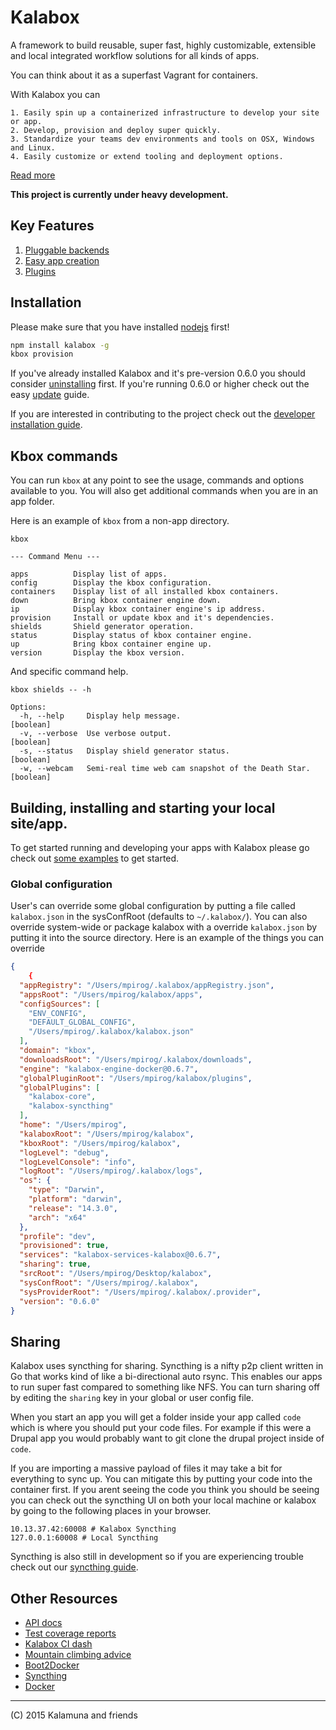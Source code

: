 # Kalabox

A framework to build reusable, super fast, highly customizable, extensible and local integrated workflow solutions for all kinds of apps.

You can think about it as a superfast Vagrant for containers.

With Kalabox you can

    1. Easily spin up a containerized infrastructure to develop your site or app.
    2. Develop, provision and deploy super quickly.
    3. Standardize your teams dev environments and tools on OSX, Windows and Linux.
    4. Easily customize or extend tooling and deployment options.

[Read more](https://github.com/kalabox/kalabox/wiki)

**This project is currently under heavy development.**

## Key Features

1. [Pluggable backends](https://github.com/kalabox/kalabox/wiki/Pluggable-Backends)
2. [Easy app creation](https://github.com/kalabox/kalabox-app-examples)
3. [Plugins](https://github.com/kalabox/kalabox/wiki/Plugin-System)

## Installation

Please make sure that you have installed [nodejs](http://nodejs.org/) first!

```bash
npm install kalabox -g
kbox provision
```

If you've already installed Kalabox and it's pre-version 0.6.0 you should consider
[uninstalling](https://github.com/kalabox/kalabox/wiki/Uninstalling-Kalabox/) first. If you're running 0.6.0 or higher check out the easy [update](https://github.com/kalabox/kalabox/wiki/Updating-Kalabox) guide.

If you are interested in contributing to the project check out the [developer installation guide](https://github.com/kalabox/kalabox/wiki/Contribution-Guide).

## Kbox commands

You can run `kbox` at any point to see the usage, commands and options available to you. You will also get additional commands when you are in an app folder.

Here is an example of `kbox` from a non-app directory.

```
kbox

--- Command Menu ---

apps          Display list of apps.
config        Display the kbox configuration.
containers    Display list of all installed kbox containers.
down          Bring kbox container engine down.
ip            Display kbox container engine's ip address.
provision     Install or update kbox and it's dependencies.
shields       Shield generator operation.
status        Display status of kbox container engine.
up            Bring kbox container engine up.
version       Display the kbox version.
```

And specific command help.

```
kbox shields -- -h

Options:
  -h, --help     Display help message.                                 [boolean]
  -v, --verbose  Use verbose output.                                   [boolean]
  -s, --status   Display shield generator status.                      [boolean]
  -w, --webcam   Semi-real time web cam snapshot of the Death Star.    [boolean]
```

## Building, installing and starting your local site/app.

To get started running and developing your apps with Kalabox please go check out [some examples](https://github.com/kalabox/kalabox-app-examples) to get started.

### Global configuration

User's can override some global configuration by putting a file called `kalabox.json` in the sysConfRoot (defaults to `~/.kalabox/`). You can also override system-wide or package kalabox with a override `kalabox.json` by putting it into the source directory. Here is an example of the things you can override

```json
{
	{
  "appRegistry": "/Users/mpirog/.kalabox/appRegistry.json",
  "appsRoot": "/Users/mpirog/kalabox/apps",
  "configSources": [
    "ENV_CONFIG",
    "DEFAULT_GLOBAL_CONFIG",
    "/Users/mpirog/.kalabox/kalabox.json"
  ],
  "domain": "kbox",
  "downloadsRoot": "/Users/mpirog/.kalabox/downloads",
  "engine": "kalabox-engine-docker@0.6.7",
  "globalPluginRoot": "/Users/mpirog/kalabox/plugins",
  "globalPlugins": [
    "kalabox-core",
    "kalabox-syncthing"
  ],
  "home": "/Users/mpirog",
  "kalaboxRoot": "/Users/mpirog/kalabox",
  "kboxRoot": "/Users/mpirog/kalabox",
  "logLevel": "debug",
  "logLevelConsole": "info",
  "logRoot": "/Users/mpirog/.kalabox/logs",
  "os": {
    "type": "Darwin",
    "platform": "darwin",
    "release": "14.3.0",
    "arch": "x64"
  },
  "profile": "dev",
  "provisioned": true,
  "services": "kalabox-services-kalabox@0.6.7",
  "sharing": true,
  "srcRoot": "/Users/mpirog/Desktop/kalabox",
  "sysConfRoot": "/Users/mpirog/.kalabox",
  "sysProviderRoot": "/Users/mpirog/.kalabox/.provider",
  "version": "0.6.0"
}
```

## Sharing

Kalabox uses syncthing for sharing. Syncthing is a nifty p2p client written in Go that works kind of like a bi-directional auto rsync. This enables our apps to run super fast compared to something like NFS. You can turn sharing off by editing the `sharing` key in your global or user config file.

When you start an app you will get a folder inside your app called `code` which is where you should put your code files. For example if this were a Drupal app you would probably want to git clone the drupal project inside of `code`.

If you are importing a massive payload of files it may take a bit for everything to sync up. You can mitigate this by putting your code into the container first. If you arent seeing the code you think you should be seeing you can check out the syncthing UI on both your local machine or kalabox by going to the following places in your browser.

```
10.13.37.42:60008 # Kalabox Syncthing
127.0.0.1:60008 # Local Syncthing
```

Syncthing is also still in development so if you are experiencing trouble check out our [syncthing guide](https://github.com/kalabox/kalabox/wiki/Syncthing-Guide).

## Other Resources

* [API docs](http://api.kalabox.me/)
* [Test coverage reports](http://coverage.kalabox.me/)
* [Kalabox CI dash](http://ci.kalabox.me/)
* [Mountain climbing advice](https://www.youtube.com/watch?v=tkBVDh7my9Q)
* [Boot2Docker](https://github.com/boot2docker/boot2docker)
* [Syncthing](https://github.com/syncthing/syncthing)
* [Docker](https://github.com/docker/docker)

-------------------------------------------------------------------------------------
(C) 2015 Kalamuna and friends


